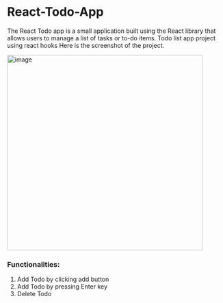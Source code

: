 # React-Todo-App
The React Todo app is a small application built using the React library that allows users to manage a list of tasks or to-do items.
Todo list app project using react hooks
Here is the screenshot of the project.

<img width="457" alt="image" src="![image](https://user-images.githubusercontent.com/108862706/235449709-60c9d571-5c90-4904-94ec-04cb3701063c.png)">

<h3>Functionalities:</h3>
<ol>
  <li> Add Todo by clicking add button</li>
  <li> Add Todo by pressing Enter key</li>
  <li> Delete Todo</li>
</ol>
